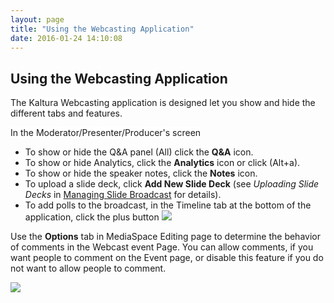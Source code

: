 ```yaml
---
layout: page
title: "Using the Webcasting Application"
date: 2016-01-24 14:10:08
---
```


<h2>
    <span>Using the Webcasting Application</span>
  </h2>
  
  <p>
    <span style="background-color: #ffffff;">The Kaltura Webcasting application is designed let you show and hide the different tabs and features.</span>
  </p>
  
  <p class="mce-procedure">
    <span style="background-color: #ffffff;">In the Moderator/Presenter/Producer's screen</span>
  </p>
  
  <ul>
    <li>
      To show or hide the Q&A panel (All) click the <strong>Q&A</strong> icon.
    </li>
    <li>
      <span>To </span>show or hide Analytics, click the <strong>Analytics</strong> icon or click (Alt+a).
    </li>
    <li>
      To show or hide the speaker notes, click the <span></span><strong>Notes</strong><span> icon.</span>
    </li>
    <li>
      To upload a slide deck, click <strong>Add New Slide Deck</strong> (see <em>Uploading Slide Decks</em> in <a href="{{site.url}}/documentation/Knowledge/kaltura-webcasting-managing-slide-broadcast.html" target="_blank">Managing Slide Broadcast</a> for details).
    </li>
    <li>
      To add polls to the broadcast, in the Timeline tab at the bottom of the application, click the plus button <img src="{{site.url}}/assets/3414">
    </li>
  </ul>
  
  <p>
    Use the <strong>Options</strong> tab in MediaSpace Editing page to determine the behavior of comments in the Webcast event Page. You can allow comments, if you want people to comment on the Event page, or disable this feature if you do not want to allow people to comment.
  </p>
  
  <p>
    <img src="{{site.url}}/assets/3457">
  </p>